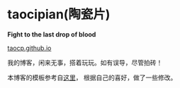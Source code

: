 taocipian(陶瓷片)
========================

**Fight to the last drop of blood**

[taocp.github.io](http://taocp.github.io)

我的博客，闲来无事，搭着玩玩。如有误导，尽管拍砖！

本博客的模板参考自[这里]( https://github.com/kblomqvist/ghblog-template.git )，
根据自己的喜好，做了一些修改。
